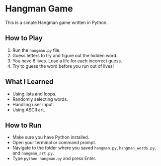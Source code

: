 # Hangman Game

This is a simple Hangman game written in Python.

## How to Play

1.  Run the `hangman.py` file.
2.  Guess letters to try and figure out the hidden word.
3.  You have 6 lives. Lose a life for each incorrect guess.
4.  Try to guess the word before you run out of lives!

## What I Learned

* Using lists and loops.
* Randomly selecting words.
* Handling user input.
* Using ASCII art.

## How to Run

* Make sure you have Python installed.
* Open your terminal or command prompt.
* Navigate to the folder where you saved `hangman.py`, `hangman_words.py`, and `hangman_art.py`.
* Type `python hangman.py` and press Enter.
